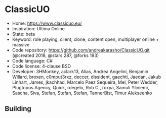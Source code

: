 # ClassicUO

- Home: https://www.classicuo.eu/
- Inspiration: Ultima Online
- State: beta
- Keyword: role playing, client, clone, content open, multiplayer online + massive
- Code repository: https://github.com/andreakarasho/ClassicUO.git (@created 2018, @stars 287, @forks 193)
- Code language: C#
- Code license: 4-clause BSD
- Developer: 3HMonkey, aclark13, Alias, Andrea Angelini, Benjamin Willard, broxen, c0mput3rxz, deccer, dissident, gaechti, Jaedan, Jakub Linhart, James, jkachhad, Marcelo Paez Sequeira, Mel, Peter Wedder, Plugtopus Agency, Quick, rdegelo, Rob C., roxya, Samuli Yliniemi, Sascha, Siva, Stefan, Stefan, Stefan, TannerBist, Timur Alekseenko

## Building
